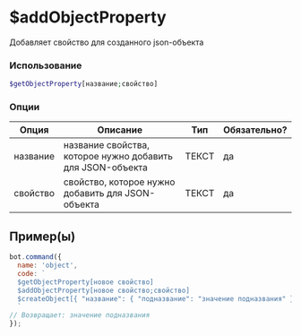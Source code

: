 
# $addObjectProperty

Добавляет свойство для созданного json-объекта

### Использование
 
```php
$getObjectProperty[название;свойство]
```

### Опции


| Опция | Описание | Тип | Обязательно? |
|--------|-------------|------|----------|
| название | название свойства, которое нужно добавить для JSON-объекта  | ТЕКСТ | да |
| свойствo | свойство, которое нужно добавить для JSON-объекта  | ТЕКСТ | да |


## Пример(ы)

```javascript
bot.command({
  name: 'object',
  code: `
  $getObjectProperty[новое свойство]
  $addObjectProperty[новое свойство;свойство]
  $createObject[{ "название": { "подназвание": "значение подназвания" }, "название2": "значение"}]
  `
// Возвращает: значение подназвания
});
```
